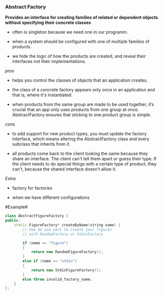 ### Abstract Factory

**Provides an interface for creating families of related or dependent objects without specifying their concrete classes**

+ often is singleton because we need one in our programm.

+ when a system should be configured with one of multiple families of products.

+ we hide the logic of how the products are created, and reveal their interfaces not their implementations.

*pros*

+ helps you control the classes of objects that an application creates.

+ the class of a concrete factory appears only once in an application and that is, where it's instantiated.

+ when products from the same group are made to be used together, it’s crucial that an app only uses products from one group at once. AbstractFactory ensures that sticking to one product group is simple.

*cons*

+ to add support for new product types, you must update the factory interface, which means altering the AbstractFactory class and every subclass that inherits from it.

+ all products come back to the client looking the same because they share an interface. The client can't tell them apart or guess their type. If the client needs to do special things with a certain type of product, they can't, because the shared interface doesn't allow it.

*Extra*

+ factory for factories

+ when we have different configurations

#Example#

```c++
class AbstractFigureFactory {
public:
	static FigureFactory* createByName(string name) {
		// how do you want to create your figures
		// with RandomFactory or StdinFactory

		if (name == "figure")
		{
			return new RandomFigureFactory();
		}
		else if (name == "stdin")
		{
			return new StdinFigureFactory();
		}
		else throw invalid_factory_name;
	}
};
```